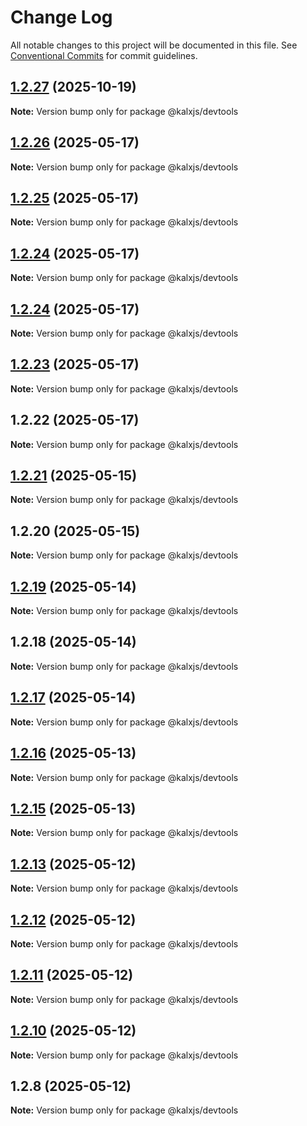 # Change Log

All notable changes to this project will be documented in this file.
See [Conventional Commits](https://conventionalcommits.org) for commit guidelines.

## [1.2.27](https://github.com/Odeneho-Calculus/kalxjs/compare/@kalxjs/devtools@1.2.26...@kalxjs/devtools@1.2.27) (2025-10-19)

**Note:** Version bump only for package @kalxjs/devtools





## [1.2.26](https://github.com/Odeneho-Calculus/kalxjs/compare/@kalxjs/devtools@1.2.25...@kalxjs/devtools@1.2.26) (2025-05-17)

**Note:** Version bump only for package @kalxjs/devtools

## [1.2.25](https://github.com/Odeneho-Calculus/kalxjs/compare/@kalxjs/devtools@1.2.24...@kalxjs/devtools@1.2.25) (2025-05-17)

**Note:** Version bump only for package @kalxjs/devtools

## [1.2.24](https://github.com/Odeneho-Calculus/kalxjs/compare/@kalxjs/devtools@1.2.23...@kalxjs/devtools@1.2.24) (2025-05-17)

**Note:** Version bump only for package @kalxjs/devtools

## [1.2.24](https://github.com/Odeneho-Calculus/kalxjs/compare/@kalxjs/devtools@1.2.23...@kalxjs/devtools@1.2.24) (2025-05-17)

**Note:** Version bump only for package @kalxjs/devtools

## [1.2.23](https://github.com/Odeneho-Calculus/kalxjs/compare/@kalxjs/devtools@1.2.22...@kalxjs/devtools@1.2.23) (2025-05-17)

**Note:** Version bump only for package @kalxjs/devtools

## 1.2.22 (2025-05-17)

**Note:** Version bump only for package @kalxjs/devtools

## [1.2.21](https://github.com/Odeneho-Calculus/kalxjs/compare/@kalxjs/devtools@1.2.20...@kalxjs/devtools@1.2.21) (2025-05-15)

**Note:** Version bump only for package @kalxjs/devtools

## 1.2.20 (2025-05-15)

**Note:** Version bump only for package @kalxjs/devtools

## [1.2.19](https://github.com/Odeneho-Calculus/kalxjs/compare/@kalxjs/devtools@1.2.18...@kalxjs/devtools@1.2.19) (2025-05-14)

**Note:** Version bump only for package @kalxjs/devtools

## 1.2.18 (2025-05-14)

**Note:** Version bump only for package @kalxjs/devtools

## [1.2.17](https://github.com/Odeneho-Calculus/kalxjs/compare/@kalxjs/devtools@1.2.16...@kalxjs/devtools@1.2.17) (2025-05-14)

**Note:** Version bump only for package @kalxjs/devtools

## [1.2.16](https://github.com/Odeneho-Calculus/kalxjs/compare/@kalxjs/devtools@1.2.15...@kalxjs/devtools@1.2.16) (2025-05-13)

**Note:** Version bump only for package @kalxjs/devtools

## [1.2.15](https://github.com/Odeneho-Calculus/kalxjs/compare/@kalxjs/devtools@1.2.13...@kalxjs/devtools@1.2.15) (2025-05-13)

**Note:** Version bump only for package @kalxjs/devtools

## [1.2.13](https://github.com/Odeneho-Calculus/kalxjs/compare/@kalxjs/devtools@1.2.12...@kalxjs/devtools@1.2.13) (2025-05-12)

**Note:** Version bump only for package @kalxjs/devtools

## [1.2.12](https://github.com/Odeneho-Calculus/kalxjs/compare/@kalxjs/devtools@1.2.11...@kalxjs/devtools@1.2.12) (2025-05-12)

**Note:** Version bump only for package @kalxjs/devtools

## [1.2.11](https://github.com/Odeneho-Calculus/kalxjs/compare/@kalxjs/devtools@1.2.10...@kalxjs/devtools@1.2.11) (2025-05-12)

**Note:** Version bump only for package @kalxjs/devtools

## [1.2.10](https://github.com/Odeneho-Calculus/kalxjs/compare/@kalxjs/devtools@1.2.8...@kalxjs/devtools@1.2.10) (2025-05-12)

**Note:** Version bump only for package @kalxjs/devtools

## 1.2.8 (2025-05-12)

**Note:** Version bump only for package @kalxjs/devtools

